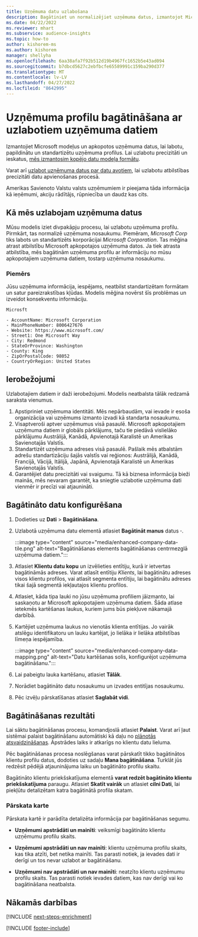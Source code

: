 ```yaml
---
title: Uzņēmuma datu uzlabošana
description: Bagātiniet un normalizējiet uzņēmuma datus, izmantojot Microsoft modeļus.
ms.date: 04/22/2022
ms.reviewer: mhart
ms.subservice: audience-insights
ms.topic: how-to
author: kishorem-ms
ms.author: kishorem
manager: shellyha
ms.openlocfilehash: 6aa38afa7f92b512d19b4967fc1652b5e43ad094
ms.sourcegitcommit: b7dbcd5627c2ebfbcfe65589991c159ba290d377
ms.translationtype: MT
ms.contentlocale: lv-LV
ms.lasthandoff: 04/27/2022
ms.locfileid: "8642995"
---
```

# <a name="enrichment-of-company-profiles-with-enhanced-company-data"></a>Uzņēmuma profilu bagātināšana ar uzlabotiem uzņēmuma datiem

Izmantojiet Microsoft modeļus un apkopotos uzņēmuma datus, lai labotu, papildinātu un standartizētu uzņēmuma profilus. Lai uzlabotu precizitāti un ieskatus, [mēs izmantosim kopējo datu modeļa formātu](/common-data-model/schema/core/applicationcommon/account).

Varat arī [uzlabot uzņēmuma datus par datu avotiem](data-sources-enrichment.md), lai uzlabotu atbilstības precizitāti datu apvienošanas procesā. 

Amerikas Savienoto Valstu valsts uzņēmumiem ir pieejama tāda informācija kā ieņēmumi, akciju rādītājs, rūpniecība un daudz kas cits.  

## <a name="how-we-enhance-company-data"></a>Kā mēs uzlabojam uzņēmuma datus

Mūsu modelis iziet divpakāpju procesu, lai uzlabotu uzņēmuma profilu. Pirmkārt, tas normalizē uzņēmuma nosaukumu. Piemēram, *Microsoft Corp* tiks labots un standartizēts korporācijai *Microsoft Corporation*. Tas mēģina atrast atbilstību Microsoft apkopotajos uzņēmuma datos. Ja tiek atrasta atbilstība, mēs bagātinām uzņēmuma profilu ar informāciju no mūsu apkopotajiem uzņēmuma datiem, tostarp uzņēmuma nosaukumu.


### <a name="example"></a>Piemērs

Jūsu uzņēmuma informācija, iespējams, neatbilst standartizētam formātam un satur pareizrakstības kļūdas. Modelis mēģina novērst šīs problēmas un izveidot konsekventu informāciju.

```Input
Microsft
```

```Output
- AccountName: Microsoft Corporation
- MainPhoneNumber: 8006427676
- Website: https://www.microsoft.com/
- Street1: One Microsoft Way
- City: Redmond
- StateOrProvince: Washington
- County: King
- ZipOrPostalCode: 98052
- CountryOrRegion: United States
```

## <a name="limitations"></a>Ierobežojumi

Uzlabotajiem datiem ir daži ierobežojumi. Modelis neatbalsta tālāk redzamā saraksta vienumus.

1.  Apstipriniet uzņēmuma identitāti. Mēs nepārbaudām, vai ievade ir esoša organizācija vai uzņēmums izmanto izvadi kā standarta nosaukumu.
2.  Visaptveroši aptver uzņēmumus visā pasaulē. Microsoft apkopotajiem uzņēmuma datiem ir globāls pārklājums, taču tie piedāvā vislielāko pārklājumu Austrālijā, Kanādā, Apvienotajā Karalistē un Amerikas Savienotajās Valstīs.
3.  Standartizēt uzņēmuma adreses visā pasaulē. Pašlaik mēs atbalstām adrešu standartizāciju šajās valstīs vai reģionos: Austrālijā, Kanādā, Francijā, Vācijā, Itālijā, Japānā, Apvienotajā Karalistē un Amerikas Savienotajās Valstīs.
4.  Garantējiet datu precizitāti vai svaigumu. Tā kā biznesa informācija bieži mainās, mēs nevaram garantēt, ka sniegtie uzlabotie uzņēmuma dati vienmēr ir precīzi vai atjaunināti.

## <a name="configure-the-enrichment"></a>Bagātināto datu konfigurēšana

1. Dodieties uz **Dati** > **Bagātināšana**.

1. Uzlabotā uzņēmuma datu elementā atlasiet **Bagātināt manus** datus **·**.

   :::image type="content" source="media/enhanced-company-data-tile.png" alt-text="Bagātināšanas elements bagātināšanas centrmezglā uzņēmuma datiem.":::

1. Atlasiet **Klientu datu kopu** un izvēlieties entītiju, kurā ir ietvertas bagātināmās adreses. Varat atlasīt entītiju *Klients*, lai bagātinātu adreses visos klientu profilos, vai atlasīt segmenta entītiju, lai bagātinātu adreses tikai šajā segmentā iekļautajos klientu profilos.

1. Atlasiet, kāda tipa lauki no jūsu uzņēmuma profiliem jāizmanto, lai saskaņotu ar Microsoft apkopotajiem uzņēmuma datiem. Šāda atlase ietekmēs kartēšanas laukus, kuriem jums būs piekļuve nākamajā darbībā.

1.  Kartējiet uzņēmuma laukus no vienotās klienta entītijas. Jo vairāk atslēgu identifikatoru un lauku kartējat, jo lielāka ir lielāka atbilstības līmeņa iespējamība.

    :::image type="content" source="media/enhanced-company-data-mapping.png" alt-text="Datu kartēšanas solis, konfigurējot uzņēmuma bagātināšanu.":::

1. Lai pabeigtu lauka kartēšanu, atlasiet **Tālāk**.

1. Norādiet bagātināto datu nosaukumu un izvades entitījas nosaukumu.

1. Pēc izvēļu pārskatīšanas atlasiet **Saglabāt vidi**.

## <a name="enrichment-results"></a>Bagātināšanas rezultāti

Lai sāktu bagātināšanas procesu, komandjoslā atlasiet **Palaist**. Varat arī ļaut sistēmai palaist bagātināšanu automātiski kā daļu no [plānotās atsvaidzināšanas](system.md#schedule-tab). Apstrādes laiks ir atkarīgs no klientu datu lieluma.

Pēc bagātināšanas procesa noslēgšanas varat pārskatīt tikko bagātinātos klientu profilu datus, dodoties uz sadaļu **Mana bagātināšana**. Turklāt jūs redzēsit pēdējā atjauninājuma laiku un bagātināto profilu skaitu.

Bagātināto klientu priekšskatījuma elementā **varat redzēt bagātināto klientu priekšskatījuma** paraugu. Atlasiet **Skatīt vairāk** un atlasiet **cilni Dati**, lai piekļūtu detalizētam katra bagātinātā profila skatam.

### <a name="overview-card"></a>Pārskata karte

Pārskata kartē ir parādīta detalizēta informācija par bagātināšanas segumu. 

* **Uzņēmumi apstrādāti un mainīti**: veiksmīgi bagātināto klientu uzņēmumu profilu skaits.

* **Uzņēmumi apstrādāti un nav mainīti**: klientu uzņēmuma profilu skaits, kas tika atzīti, bet netika mainīti. Tas parasti notiek, ja ievades dati ir derīgi un tos nevar uzlabot ar bagātināšanu.

* **Uzņēmumi nav apstrādāti un nav mainīti**: neatzīto klientu uzņēmumu profilu skaits. Tas parasti notiek ievades datiem, kas nav derīgi vai ko bagātināšana neatbalsta.

## <a name="next-steps"></a>Nākamās darbības

[!INCLUDE [next-steps-enrichment](includes/next-steps-enrichment.md)]

[!INCLUDE [footer-include](includes/footer-banner.md)]
